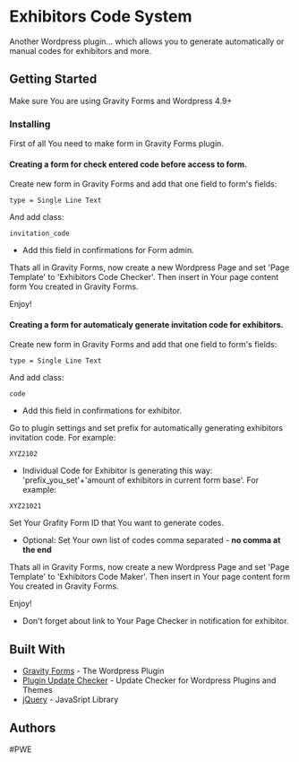 # Exhibitors Code System

Another Wordpress plugin... which allows you to generate automatically or manual codes for exhibitors and more.

## Getting Started

Make sure You are using Gravity Forms and Wordpress 4.9+

### Installing

First of all You need to make form in Gravity Forms plugin. 

#### Creating a form for check entered code before access to form. 

Create new form in Gravity Forms and add that one field to form's fields:

```
type = Single Line Text
```

And add class:

```
invitation_code
```

* Add this field in confirmations for Form admin.

Thats all in Gravity Forms, now create a new Wordpress Page and set 'Page Template' to 'Exhibitors Code Checker'. Then insert in Your page content form You created in Gravity Forms.

Enjoy!

#### Creating a form for automaticaly generate invitation code for exhibitors. 

Create new form in Gravity Forms and add that one field to form's fields:

```
type = Single Line Text
```

And add class:

```
code
```

* Add this field in confirmations for exhibitor.

Go to plugin settings and set prefix for automatically generating exhibitors invitation code. For example:

```
XYZ2102
```

* Individual Code for Exhibitor is generating this way: 'prefix_you_set'+'amount of exhibitors in current form base'. For example:
```
XYZ21021
```

Set Your Grafity Form ID that You want to generate codes.

* Optional: Set Your own list of codes comma separated - **no comma at the end**

Thats all in Gravity Forms, now create a new Wordpress Page and set 'Page Template' to 'Exhibitors Code Maker'. Then insert in Your page content form You created in Gravity Forms.

Enjoy!

* Don't forget about link to Your Page Checker in notification for exhibitor.

## Built With

* [Gravity Forms](https://www.gravityforms.com/) - The Wordpress Plugin
* [Plugin Update Checker](https://github.com/YahnisElsts/plugin-update-checker) - Update Checker for Wordpress Plugins and Themes
* [jQuery](https://jquery.com/) - JavaSript Library

## Authors
#PWE